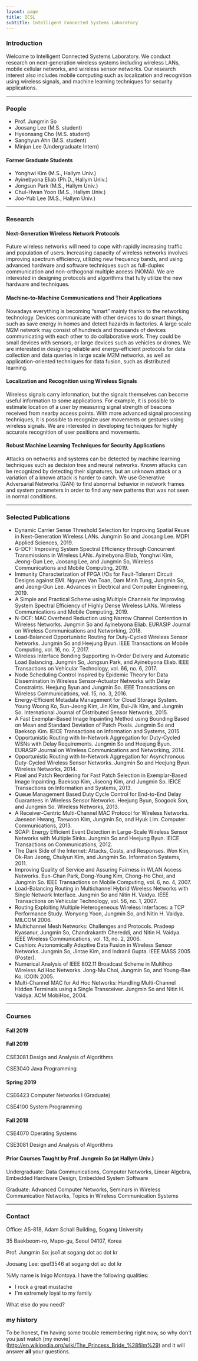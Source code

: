 ```yaml
---
layout: page
title: ICSL
subtitle: Intelligent Connected Systems Laboratory
---
```



### Introduction

Welcome to Intelligent Connected Systems Laboratory. We conduct research on next-generation wireless systems including wireless LANs, mobile cellular networks, and wireless sensor networks. Our research interest also includes mobile computing such as localization and recognition using wireless signals, and machine learning techniques for security applications.

---

### People

- Prof. Jungmin So
- Joosang Lee  (M.S. student)
- Hyeonsang Cho (M.S. student)
- Sanghyun Ahn (M.S. student)
- Minjun Lee (Undergraduate Intern)
  
  
#### Former Graduate Students

- Yonghwi Kim (M.S., Hallym Univ.)
- Ayinebyona Eliab (Ph.D., Hallym Univ.)
- Jongsun Park (M.S., Hallym Univ.)
- Chul-Hwan Yoon (M.S., Hallym Univ.)
- Joo-Yub Lee (M.S., Hallym Univ.)

---

### Research


#### Next-Generation Wireless Network Protocols

Future wireless networks will need to cope with rapidly increasing traffic and population of users. Increasing capacity of wireless networks involves improving spectrum efficiency, utilizing new frequency bands, and using advanced hardware and software techniques such as full-duplex communication and non-orthogonal multiple access (NOMA). We are interested in designing protocols and algorithms that fully utilize the new hardware and techniques.

#### Machine-to-Machine Communications and Their Applications 

Nowadays everything is becoming “smart” mainly thanks to the networking technology. Devices communicate with other devices to do smart things, such as save energy in homes and detect hazards in factories. A large scale M2M network may consist of hundreds and thousands of devices communicating with each other to do collaborative work. They could be small devices with sensors, or large devices such as vehicles or drones. We are interested in designing reliable and energy-efficient protocols for data collection and data queries in large scale M2M networks, as well as application-oriented techniques for data fusion, such as distributed learning.

#### Localization and Recognition using Wireless Signals

Wireless signals carry information, but the signals themselves can become useful information to some applications. For example, it is possible to estimate location of a user by measuring signal strength of beacons received from nearby access points. With more advanced signal processing techniques, it is possible to recognize user movements or gestures using wireless signals. We are interested in developing techniques for highly accurate recognition of user positions and movements.

#### Robust Machine Learning Techniques for Security Applications

Attacks on networks and systems can be detected by machine learning techniques such as decision tree and neural networks. Known attacks can be recognized by detecting their signatures, but an unknown attack or a variation of a known attack is harder to catch. We use Generative Adversarial Networks (GAN) to find abnormal behavior in network frames and system parameters in order to find any new patterns that was not seen in normal conditions.

---

### Selected Publications

- Dynamic Carrier Sense Threshold Selection for Improving Spatial Reuse in Next-Generation Wireless LANs. Jungmin So and Joosang Lee. MDPI Applied Sciences, 2019.
- G-DCF: Improving System Spectral Efficiency through Concurrent Transmissions in Wireless LANs. Ayinebyona Eliab, Yonghwi Kim, Jeong-Gun Lee, Joosang Lee, and Jungmin So, Wireless Communications and Mobile Computing, 2019.
- Immunity Characterization of FPGA I/Os for Fault-Tolerant Circuit Designs against EMI. Nguyen Van Toan, Dam Minh Tung, Jungmin So, and Jeong-Gun Lee. Advances in Electrical and Computer Engineering, 2019.
- A Simple and Practical Scheme using Multiple Channels for Improving System Spectral Efficiency of Highly Dense Wireless LANs. Wireless Communications and Mobile Computing, 2019.
- N-DCF: MAC Overhead Reduction using Narrow Channel Contention in Wireless Networks. Jungmin So and Ayinebyona Eliab. EURASIP Journal on Wireless Communications and Networking, 2018.
- Load-Balanced Opportunistic Routing for Duty-Cycled Wireless Sensor Networks. Jungmin So and Heejung Byun. IEEE Transactions on Mobile Computing, vol. 16, no. 7, 2017.
- Wireless Interface Bonding Supporting In-Order Delivery and Automatic Load Balancing. Jungmin So, Jongsun Park, and Ayinebyona Eliab. IEEE Transactions on Vehicular Technology, vol. 66, no. 6, 2017.
- Node Scheduling Control Inspired by Epidemic Theory for Data Dissemination in Wireless Sensor-Actuator Networks with Delay Constraints. Heejung Byun and Jungmin So. IEEE Transactions on Wireless Communications, vol. 15, no. 3, 2016. 
- Energy-Efficient Metadata Management for Cloud Storage System. Young Woong Ko, Sun-Jeong Kim, Jin Kim, Eui-Jik Kim, and Jungmin So. International Journal of Distributed Sensor Networks, 2015.
- A Fast Exemplar-Based Image Inpainting Method using Bounding Based on Mean and Standard Deviation of Patch Pixels. Jungmin So and Baeksop Kim. IEICE Transactions on Information and Systems, 2015.
- Opportunistic Routing with In-Network Aggregation for Duty-Cycled WSNs with Delay Requirements. Jungmin So and Heejung Byun. EURASIP Journal on Wireless Communications and Networking, 2014.
- Opportunistic Routing with In-Network Aggregation for Asynchronous Duty-Cycled Wireless Sensor Networks. Jungmin So and Heejung Byun. Wireless Networks, 2014.
- Pixel and Patch Reordering for Fast Patch Selection in Exemplar-Based Image Inpainting. Baeksop Kim, Jiseong Kim, and Jungmin So. IEICE Transactions on Information and Systems, 2013.
- Queue Management Based Duty Cycle Control for End-to-End Delay Guarantees in Wireless Sensor Networks. Heejung Byun, Soogook Son, and Jungmin So. Wireless Networks, 2013.
- A Receiver-Centric Multi-Channel MAC Protocol for Wireless Networks. Jaeseon Hwang, Taewoon Kim, Jungmin So, and Hyuk Lim. Computer Communications, 2013.
- SCAP: Energy Efficient Event Detection in Large-Scale Wireless Sensor Networks with Multiple Sinks. Jungmin So and Heejung Byun. IEICE Transactions on Communications, 2012.
- The Dark Side of the Internet: Attacks, Costs, and Responses. Won Kim, Ok-Ran Jeong, Chulyun Kim, and Jungmin So. Information Systems, 2011.
- Improving Quality of Service and Assuring Fairness in WLAN Access Networks. Eun-Chan Park, Dong-Young Kim, Chong-Ho Choi, and Jungmin So. IEEE Transactions on Mobile Computing, vol. 6, no. 4, 2007.
- Load-Balancing Routing in Multichannel Hybrid Wireless Networks with Single Network Interface. Jungmin So and Nitin H. Vaidya. IEEE Transactions on Vehicular Technology, vol. 56, no. 1, 2007.
- Routing Exploiting Multiple Heterogeneous Wireless Interfaces: a TCP Performance Study. Wonyong Yoon, Jungmin So, and Nitin H. Vaidya. MILCOM 2006.
- Multichannel Mesh Networks: Challenges and Protocols. Pradeep Kyasanur, Jungmin So, Chandrakanth Chereddi, and Nitin H. Vaidya. IEEE Wireless Communications, vol. 13, no. 2, 2006.
- Cushion: Autonomically Adaptive Data Fusion in Wireless Sensor Networks. Jungmin So, Jintae Kim, and Indranil Gupta. IEEE MASS 2005 (Poster).
- Numerical Analysis of IEEE 802.11 Broadcast Scheme in Multihop Wireless Ad Hoc Networks. Jong-Mu Choi, Jungmin So, and Young-Bae Ko. ICOIN 2005.
- Multi-Channel MAC for Ad Hoc Networks: Handling Multi-Channel Hidden Terminals using a Single Transceiver. Jungmin So and Nitin H. Vaidya. ACM MobiHoc, 2004.

---

### Courses

#### Fall 2019

#### Fall 2019

CSE3081 Design and Analysis of Algorithms

CSE3040 Java Programming

#### Spring 2019

CSE6423 Computer Networks I (Graduate)

CSE4100 System Programming

#### Fall 2018

CSE4070 Operating Systems

CSE3081 Design and Analysis of Algorithms

#### Prior Courses Taught by Prof. Jungmin So (at Hallym Univ.)

Undergraduate: Data Communications, Computer Networks, Linear Algebra, Embedded Hardware Design, Embedded System Software

Graduate: Advanced Computer Networks, Seminars in Wireless Communication Networks, Topics in Wireless Communication Systems

---

### Contact 

Office: AS-818, Adam Schall Building, Sogang University

35 Baekbeom-ro, Mapo-gu, Seoul 04107, Korea

Prof. Jungmin So: jso1 at sogang dot ac dot kr

Joosang Lee: qsef3546 at sogang dot ac dot kr


%My name is Inigo Montoya. I have the following qualities:

- I rock a great mustache
- I'm extremely loyal to my family

What else do you need?

### my history

To be honest, I'm having some trouble remembering right now, so why don't you just watch [my movie]
(http://en.wikipedia.org/wiki/The_Princess_Bride_%28film%29) and it will answer **all** your questions.
